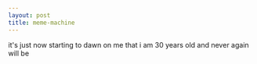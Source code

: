 ```yaml
---
layout: post
title: meme-machine 
---
```

it's just now starting to dawn on me that i am 30 years old and never again will be 

